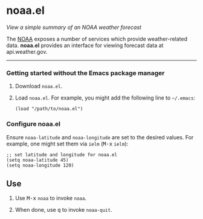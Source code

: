 # noaa.el

*View a simple summary of an NOAA weather forecast*

The [NOAA](http://www.noaa.gov) exposes a number of services which provide weather-related data. **noaa.el** provides an interface for viewing forecast data at api.weather.gov.

---

### Getting started without the Emacs package manager

1. Download `noaa.el`.

2. Load `noaa.el`. For example, you might add the following line to `~/.emacs`:

    `(load "/path/to/noaa.el")`

### Configure noaa.el

Ensure `noaa-latitude` and `noaa-longitude` are set to the desired values. For example, one might set them via `ielm` (<kbd>M-x</kbd> `ielm`):

    ;; set latitude and longitude for noaa.el
	(setq noaa-latitude 45)
	(setq noaa-longitude 120)

## Use

1. Use <kbd>M-x</kbd> `noaa` to invoke `noaa`.

2. When done, use <kbd>q</kbd> to invoke `noaa-quit`.
